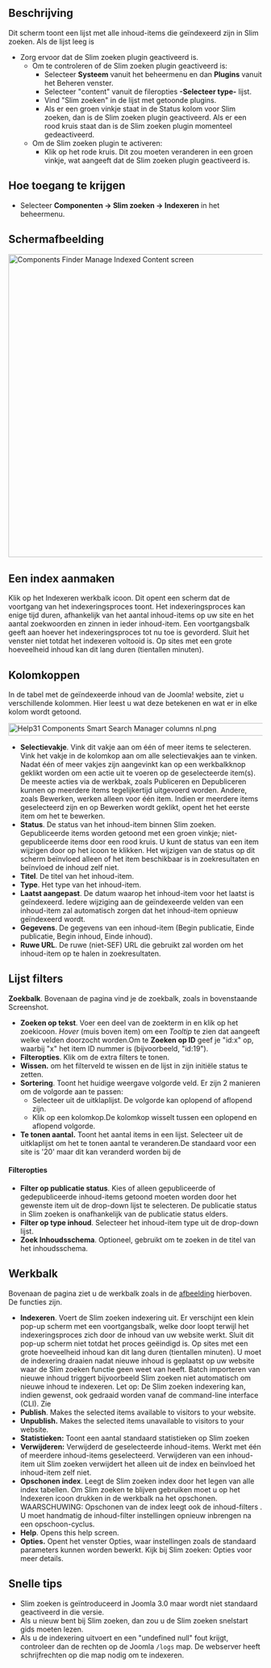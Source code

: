<!-- Filename: Help4.x:Smart_Search:_Indexed_Content / Display title: Slim zoeken: Geïndexeerde inhoud -->

## Beschrijving

Dit scherm toont een lijst met alle inhoud-items die geïndexeerd zijn in
Slim zoeken. Als de lijst leeg is

- Zorg ervoor dat de Slim zoeken plugin geactiveerd is.
  - Om te controleren of de Slim zoeken plugin geactiveerd is:
    - Selecteer **Systeem** vanuit het beheermenu en dan **Plugins**
      vanuit het Beheren venster.
    - Selecteer "content" vanuit de fileropties **-Selecteer type-**
      lijst.
    - Vind "Slim zoeken" in de lijst met getoonde plugins.
    - Als er een groen vinkje staat in de Status kolom voor Slim zoeken,
      dan is de Slim zoeken plugin geactiveerd. Als er een rood kruis
      staat dan is de Slim zoeken plugin momenteel gedeactiveerd.
  - Om de Slim zoeken plugin te activeren:
    - Klik op het rode kruis. Dit zou moeten veranderen in een groen
      vinkje, wat aangeeft dat de Slim zoeken plugin geactiveerd is.

## Hoe toegang te krijgen

- Selecteer **Componenten → Slim zoeken → Indexeren** in het
  beheermenu.

## Schermafbeelding

<img
src="https://docs.joomla.org/images/thumb/0/00/Help-4x-Components-Finder-Manage-Indexed-Content-screen-nl.png/800px-Help-4x-Components-Finder-Manage-Indexed-Content-screen-nl.png"
decoding="async"
srcset="https://docs.joomla.org/images/0/00/Help-4x-Components-Finder-Manage-Indexed-Content-screen-nl.png 1.5x"
data-file-width="1186" data-file-height="888" width="800" height="599"
alt="Components Finder Manage Indexed Content screen" />

## Een index aanmaken

Klik op het Indexeren werkbalk icoon. Dit opent een scherm dat de
voortgang van het indexeringsproces toont. Het indexeringsproces kan
enige tijd duren, afhankelijk van het aantal inhoud-items op uw site en
het aantal zoekwoorden en zinnen in ieder inhoud-item. Een
voortgangsbalk geeft aan hoever het indexeringsproces tot nu toe is
gevorderd. Sluit het venster niet totdat het indexeren voltooid is. Op
sites met een grote hoeveelheid inhoud kan dit lang duren (tientallen
minuten).

## Kolomkoppen

In de tabel met de geïndexeerde inhoud van de Joomla! website, ziet u
verschillende kolommen. Hier leest u wat deze betekenen en wat er in
elke kolom wordt getoond.

<img
src="https://docs.joomla.org/images/3/3a/Help31-Components-Smart-Search-Manager-columns-nl.png"
decoding="async" data-file-width="702" data-file-height="25" width="702"
height="25"
alt="Help31 Components Smart Search Manager columns nl.png" />

- **Selectievakje**. Vink dit vakje aan om één of meer items te
  selecteren. Vink het vakje in de kolomkop aan om alle selectievakjes
  aan te vinken. Nadat één of meer vakjes zijn aangevinkt kan op een
  werkbalkknop geklikt worden om een actie uit te voeren op de
  geselecteerde item(s). De meeste acties via de werkbak, zoals
  Publiceren en Depubliceren kunnen op meerdere items tegelijkertijd
  uitgevoerd worden. Andere, zoals Bewerken, werken alleen voor één
  item. Indien er meerdere items geselecteerd zijn en op Bewerken wordt
  geklikt, opent het het eerste item om het te bewerken.
- **Status**. De status van het inhoud-item binnen Slim zoeken.
  Gepubliceerde items worden getoond met een groen vinkje;
  niet-gepubliceerde items door een rood kruis. U kunt de status van een
  item wijzigen door op het icoon te klikken. Het wijzigen van de status
  op dit scherm beïnvloed alleen of het item beschikbaar is in
  zoekresultaten en beïnvloed de inhoud zelf niet.
- **Titel**. De titel van het inhoud-item.
- **Type**. Het type van het inhoud-item.
- **Laatst aangepast**. De datum waarop het inhoud-item voor het laatst
  is geïndexeerd. Iedere wijziging aan de geïndexeerde velden van een
  inhoud-item zal automatisch zorgen dat het inhoud-item opnieuw
  geïndexeerd wordt.
- **Gegevens**. De gegevens van een inhoud-item (Begin publicatie, Einde
  publicatie, Begin inhoud, Einde inhoud).
- **Ruwe URL**. De ruwe (niet-SEF) URL die gebruikt zal worden om het
  inhoud-item op te halen in zoekresultaten.

## Lijst filters

**Zoekbalk**. Bovenaan de pagina vind je de zoekbalk, zoals in
bovenstaande Screenshot.

- **Zoeken op tekst**. Voer een deel van de zoekterm in en klik op het
  zoekicoon. *Hover* (muis boven item) om een *Tooltip* te zien dat
  aangeeft welke velden doorzocht worden.Om te **Zoeken op ID** geef je
  "id:x" op, waarbij "x" het item ID nummer is (bijvoorbeeld, "id:19").
- **Filteropties**. Klik om de extra filters te tonen.
- **Wissen.** om het filterveld te wissen en de lijst in zijn initiële
  status te zetten.
- **Sortering**. Toont het huidige weergave volgorde veld. Er zijn 2
  manieren om de volgorde aan te passen:
  - Selecteer uit de uitklaplijst. De volgorde kan oplopend of aflopend
    zijn.
  - Klik op een kolomkop.De kolomkop wisselt tussen een oplopend en
    aflopend volgorde.
- **Te tonen aantal.** Toont het aantal items in een lijst. Selecteer
  uit de uitklaplijst om het te tonen aantal te veranderen.De standaard
  voor een site is '20' maar dit kan veranderd worden bij de

#### Filteropties

- **Filter op publicatie status**. Kies of alleen gepubliceerde of
  gedepubliceerde inhoud-items getoond moeten worden door het gewenste
  item uit de drop-down lijst te selecteren. De publicatie status in
  Slim zoeken is onafhankelijk van de publicatie status elders.
- **Filter op type inhoud**. Selecteer het inhoud-item type uit de
  drop-down lijst.
- **Zoek Inhoudsschema**. Optioneel, gebruikt om te zoeken in de titel
  van het inhoudsschema.

## Werkbalk

Bovenaan de pagina ziet u de werkbalk zoals in de
[afbeelding](#Schermafbeelding) hierboven. De functies zijn.

- **Indexeren**. Voert de Slim zoeken indexering uit. Er verschijnt een
  klein pop-up scherm met een voortgangsbalk, welke door loopt terwijl
  het indexeringsproces zich door de inhoud van uw website werkt. Sluit
  dit pop-up scherm niet totdat het proces geëindigd is. Op sites met
  een grote hoeveelheid inhoud kan dit lang duren (tientallen minuten).
  U moet de indexering draaien nadat nieuwe inhoud is geplaatst op uw
  website waar de Slim zoeken functie geen weet van heeft. Batch
  importeren van nieuwe inhoud triggert bijvoorbeeld Slim zoeken niet
  automatisch om nieuwe inhoud te indexeren. Let op: De Slim zoeken
  indexering kan, indien gewenst, ook gedraaid worden vanaf de
  command-line interface (CLI). Zie
- **Publish**. Makes the selected items available to visitors to your
  website.
- **Unpublish.** Makes the selected items unavailable to visitors to
  your website.
- **Statistieken:** Toont een aantal standaard statistieken op Slim
  zoeken
- **Verwijderen:** Verwijderd de geselecteerde inhoud-items. Werkt met
  één of meerdere inhoud-items geselecteerd. Verwijderen van een
  inhoud-item uit Slim zoeken verwijdert het alleen uit de index en
  beïnvloed het inhoud-item zelf niet.
- **Opschonen index**. Leegt de Slim zoeken index door het legen van
  alle index tabellen. Om Slim zoeken te blijven gebruiken moet u op het
  Indexeren icoon drukken in de werkbalk na het opschonen. WAARSCHUWING:
  Opschonen van de index leegt ook de inhoud-filters . U moet handmatig
  de inhoud-filter instellingen opnieuw inbrengen na een
  opschoon-cyclus.
- **Help**. Opens this help screen.
- **Opties.** Opent het venster Opties, waar instellingen zoals de
  standaard parameters kunnen worden bewerkt. Kijk bij Slim zoeken:
  Opties
  voor meer details.

## Snelle tips

- Slim zoeken is geïntroduceerd in Joomla 3.0 maar wordt niet standaard
  geactiveerd in die versie.
- Als u nieuw bent bij Slim zoeken, dan zou u de Slim zoeken snelstart
  gids
  moeten lezen.
- Als u de indexering uitvoert en een "undefined null" fout krijgt,
  controleer dan de rechten op de Joomla `/logs` map. De webserver heeft
  schrijfrechten op die map nodig om te indexeren.
